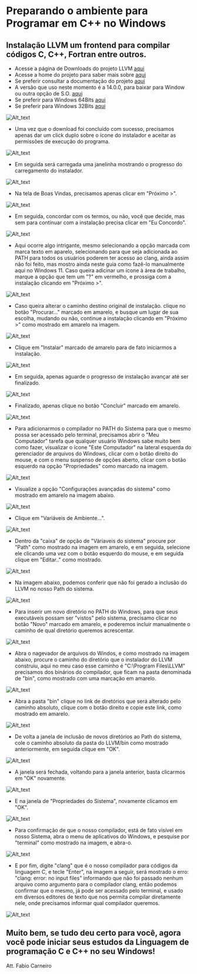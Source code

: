 # Preparando o ambiente para Programar em C++ no Windows 

## Instalação LLVM um frontend para compilar códigos C, C++, Fortran entre outros.

* Acesse a página de Downloads do projeto LLVM [aqui](https://releases.llvm.org/download.html)
* Acesse a home do projeto para saber mais sobre [aqui](https://llvm.org/)
* Se preferir consultar a documentação do projeto [aqui](https://llvm.org/docs/GettingStarted.html#checkout)
* A versão que uso neste momento é a 14.0.0, para baixar para Window ou outra opção de S.O. [aqui](https://github.com/llvm/llvm-project/releases/tag/llvmorg-14.0.0)
* Se preferir para Windows 64Bits [aqui](https://github.com/llvm/llvm-project/releases/download/llvmorg-14.0.0/LLVM-14.0.0-win64.exe)
* Se preferir para Windows 32Bits [aqui](https://github.com/llvm/llvm-project/releases/download/llvmorg-14.0.0/LLVM-14.0.0-win32.exe)

![Alt_text](https://github.com/bynmboy/linguagemcpp/blob/main/image-llvm-windows/img1.png)

* Uma vez que o download foi concluído com sucesso, precisamos apenas dar um click duplo sobre o ícone do instalador e aceitar as permissôes de execução do programa.

![Alt_text](https://github.com/bynmboy/linguagemcpp/blob/main/image-llvm-windows/img2.png)

* Em seguida será carregada uma janelinha mostrando o progresso do carregamento do instalador.

![Alt_text](https://github.com/bynmboy/linguagemcpp/blob/main/image-llvm-windows/img3.png)

* Na tela de Boas Vindas, precisamos apenas clicar em "Próximo >".

![Alt_text](https://github.com/bynmboy/linguagemcpp/blob/main/image-llvm-windows/img4.png)

* Em seguida, concordar com os termos, ou não, você que decide, mas sem para continuar com a instalação precisa clicar em "Eu Concordo".

![Alt_text](https://github.com/bynmboy/linguagemcpp/blob/main/image-llvm-windows/img5.png)

* Aqui ocorre algo intrigante, mesmo selecionando a opção marcada com marca texto em aparelo, selecionando para que seja adicionada ao PATH para todos os usuários poderem ter acesso ao clang, ainda assim não foi feito, mas mostro ainda neste guia como fazê-lo manualmente aqui no Windows 11. Caso queira adicinar um ícone à área de trabalho, marque a opção que tem um "?" em vermelho, e prossiga com a instalação clicando em "Próximo >".

![Alt_text](https://github.com/bynmboy/linguagemcpp/blob/main/image-llvm-windows/img6.png)

* Caso queira alterar o caminho destino original de instalação. clique no botão "Procurar..." marcado em amarelo, e busque um lugar de sua escolha, mudando ou não, continue a instalação clicando em "Próximo >" como mostrado em amarelo na imagem.

![Alt_text](https://github.com/bynmboy/linguagemcpp/blob/main/image-llvm-windows/img7.png)

* Clique em "Instalar" marcado de amarelo para de fato iniciarmos a instalação.

![Alt_text](https://github.com/bynmboy/linguagemcpp/blob/main/image-llvm-windows/img8.png)

* Em seguida, apenas aguarde o progresso de instalação avançar até ser finalizado.

![Alt_text](https://github.com/bynmboy/linguagemcpp/blob/main/image-llvm-windows/img9.png)

* Finalizado, apenas clique no botão "Concluir" marcado em amarelo.

![Alt_text](https://github.com/bynmboy/linguagemcpp/blob/main/image-llvm-windows/img10.png)

* Para adicionarmos o compilador no PATH do Sistema para que o mesmo possa ser acessado pelo terminal, precisamos abrir o "Meu Computador" tarefa que qualquer usuário Windows sabe muito bem como fazer, visualizar o ícone "Este Computador" na lateral esquerda do gerenciador de arquivos do Windows, clicar com o botão direito do mouse, e com o menu suspenso de opções aberto, clicar com o botão esquerdo na opção "Propriedades" como marcado na imagem.

![Alt_text](https://github.com/bynmboy/linguagemcpp/blob/main/image-llvm-windows/img11.png)

* Visualize a opção "Configurações avançadas do sistema" como mostrado em amarelo na imagem abaixo.

![Alt_text](https://github.com/bynmboy/linguagemcpp/blob/main/image-llvm-windows/img12.png)

* Clique em "Variáveis de Ambiente...".

![Alt_text](https://github.com/bynmboy/linguagemcpp/blob/main/image-llvm-windows/img13.png)

* Dentro da "caixa" de opção de "Váriaveis do sistema" procure por "Path" como mostrado na imagem em amarelo, e em seguida, selecione ele clicando uma vez com o botão esquerdo do mouse, e em seguida clique em "Editar.." como mostrado.

![Alt_text](https://github.com/bynmboy/linguagemcpp/blob/main/image-llvm-windows/img14.png)

* Na imagem abaixo, podemos conferir que não foi gerado a inclusão do LLVM no nosso Path do sistema.

![Alt_text](https://github.com/bynmboy/linguagemcpp/blob/main/image-llvm-windows/img15.png)

* Para inserir um novo diretório no PATH do Windows, para que seus executáveis possam ser "vistos" pelo sistema, precisamo clicar no botão "Novo" marcado em amarelo, e poderemos incluir manualmente o caminho de qual diretório queremos acrescentar.

![Alt_text](https://github.com/bynmboy/linguagemcpp/blob/main/image-llvm-windows/img16.png)

* Abra o nagevador de arquivos do Windos, e como mostrado na imagem abaixo, procure o caminho do diretório que o instalador do LLVM construiu, aqui no meu caso esse caminho é "C:\Program Files\LLVM" precisamos dos binários do compilador, que ficam na pasta denominada de "bin", como mostrado com uma marcação em amarelo.

![Alt_text](https://github.com/bynmboy/linguagemcpp/blob/main/image-llvm-windows/img17.png)

* Abra a pasta "bin" clique no link de diretórios que será alterado pelo caminho absoluto, clique com o botão direito e copie este link, como mostrado em amarelo.

![Alt_text](https://github.com/bynmboy/linguagemcpp/blob/main/image-llvm-windows/img18.png)

* De volta a janela de inclusão de novos diretórios ao Path do sistema, cole o caminho absoluto da pasta do LLVM/bin como mostrado anteriormente, em seguida clique em "OK".

![Alt_text](https://github.com/bynmboy/linguagemcpp/blob/main/image-llvm-windows/img19.png)

* A janela será fechada, voltando para a janela anterior, basta clicarmos em "OK" novamente.

![Alt_text](https://github.com/bynmboy/linguagemcpp/blob/main/image-llvm-windows/img20.png)

* E na janela de "Propriedades do Sistema", novamente clicamos em "OK".

![Alt_text](https://github.com/bynmboy/linguagemcpp/blob/main/image-llvm-windows/img21.png)

* Para confirmação de que o nosso compilador, está de fato visível em nosso Sistema, abra o menu de aplicativos do Windows, e pesquise por "terminal" como mostrado na imagem, e abra-o.

![Alt_text](https://github.com/bynmboy/linguagemcpp/blob/main/image-llvm-windows/img22.png)

* E por fim, digite "clang" que é o nosso compilador para códigos da linguagem C, e tecle "Enter", na imagem a seguir, será mostrado o erro: "clang: error: no input files" informando que não foi passado nenhum arquivo como argumento para o compilador clang, então podemos confirmar que o mesmo, já pode ser acessado pelo terminal, e usado em diversos editores de texto que nos permita compilar diretamente nele, onde precisamos informar qual compilador queremos.

![Alt_text](https://github.com/bynmboy/linguagemcpp/blob/main/image-llvm-windows/img23.png)

## Muito bem, se tudo deu certo para você, agora você pode iniciar seus estudos da Linguagem de programação C e C++ no seu Windows!

Att. Fabio Carneiro
